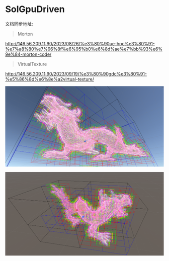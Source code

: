 # SolGpuDriven



文档同步地址:  



> Morton

http://146.56.209.11:90/2023/08/26/%e3%80%90ue-hpc%e3%80%91-%e7%a8%80%e7%96%8f%e6%95%b0%e6%8d%ae%e7%bb%93%e6%9e%84-morton-code/

> VirtualTexture

http://146.56.209.11:90/2023/09/19/%e3%80%90gdc%e3%80%91-%e5%86%8d%e6%8e%a2virtual-texture/



![](Images/screenshot-20230827-200823.png)

![](Images/screenshot-20230827-200724.png)
